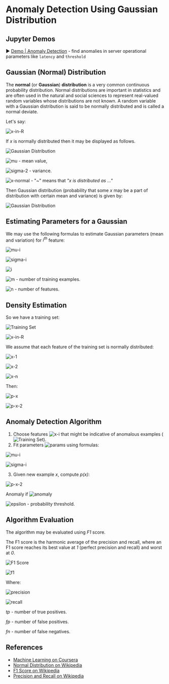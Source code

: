 # Anomaly Detection Using Gaussian Distribution

## Jupyter Demos

▶️ [Demo | Anomaly Detection](https://nbviewer.jupyter.org/github/trekhleb/homemade-machine-learning/blob/master/notebooks/anomaly_detection/anomaly_detection_gaussian_demo.ipynb) - find anomalies in server operational parameters like `latency` and `threshold`

## Gaussian (Normal) Distribution

The **normal** (or **Gaussian**) **distribution** is a very common continuous probability distribution. Normal distributions are important in statistics and are often used in the natural and social sciences to represent real-valued random variables whose distributions are not known. A random variable with a Gaussian distribution is said to be normally distributed and is called a normal deviate.

Let's say:

![x-in-R](/content/concepts/images/anomaly_detection/x-in-R.svg)

If _x_ is normally distributed then it may be displayed as follows.

![Gaussian Distribution](https://upload.wikimedia.org/wikipedia/commons/7/74/Normal_Distribution_PDF.svg)

![mu](/content/concepts/images/anomaly_detection/mu.svg) - mean value,

![sigma-2](/content/concepts/images/anomaly_detection/sigma-2.svg) - variance.

![x-normal](/content/concepts/images/anomaly_detection/x-normal.svg) - "~" means that _"x is distributed as ..."_

Then Gaussian distribution (probability that some _x_ may be a part of distribution with certain mean and variance) is given by:

![Gaussian Distribution](/content/concepts/images/anomaly_detection/p.svg)

## Estimating Parameters for a Gaussian

We may use the following formulas to estimate Gaussian parameters (mean and variation) for _i<sup>th</sup>_ feature:

![mu-i](/content/concepts/images/anomaly_detection/mu-i.svg)

![sigma-i](/content/concepts/images/anomaly_detection/sigma-i.svg)

![i](/content/concepts/images/anomaly_detection/i.svg)

![m](/content/concepts/images/anomaly_detection/m.svg) - number of training examples.

![n](/content/concepts/images/anomaly_detection/n.svg) - number of features.

## Density Estimation

So we have a training set:

![Training Set](/content/concepts/images/anomaly_detection/training-set.svg)

![x-in-R](/content/concepts/images/anomaly_detection/x-in-R.svg)

We assume that each feature of the training set is normally distributed:

![x-1](/content/concepts/images/anomaly_detection/x-1.svg)

![x-2](/content/concepts/images/anomaly_detection/x-2.svg)

![x-n](/content/concepts/images/anomaly_detection/x-n.svg)

Then:

![p-x](/content/concepts/images/anomaly_detection/p-x.svg)

![p-x-2](/content/concepts/images/anomaly_detection/p-x-2.svg)

## Anomaly Detection Algorithm

1. Choose features ![x-i](/content/concepts/images/anomaly_detection/x-i.svg) that might be indicative of anomalous examples (![Training Set](/content/concepts/images/anomaly_detection/training-set.svg)).
2. Fit parameters ![params](/content/concepts/images/anomaly_detection/params.svg) using formulas:

![mu-i](/content/concepts/images/anomaly_detection/mu-i.svg)

![sigma-i](/content/concepts/images/anomaly_detection/sigma-i.svg)

3. Given new example _x_, compute _p(x)_:

![p-x-2](/content/concepts/images/anomaly_detection/p-x-2.svg)

Anomaly if ![anomaly](/content/concepts/images/anomaly_detection/anomaly.svg)

![epsilon](/content/concepts/images/anomaly_detection/epsilon.svg) - probability threshold.

## Algorithm Evaluation

The algorithm may be evaluated using _F1_ score.

The F1 score is the harmonic average of the precision and recall, where an F1 score reaches its best value at _1_ (perfect precision and recall) and worst at _0_.

![F1 Score](https://upload.wikimedia.org/wikipedia/commons/2/26/Precisionrecall.svg)

![f1](/content/concepts/images/anomaly_detection/f1.svg)

Where:

![precision](/content/concepts/images/anomaly_detection/precision.svg)

![recall](/content/concepts/images/anomaly_detection/recall.svg)

_tp_ - number of true positives.

_fp_ - number of false positives.

_fn_ - number of false negatives.

## References

- [Machine Learning on Coursera](https://www.coursera.org/learn/machine-learning)
- [Normal Distribution on Wikipedia](https://en.wikipedia.org/wiki/Normal_distribution)
- [F1 Score on Wikipedia](https://en.wikipedia.org/wiki/F1_score)
- [Precision and Recall on Wikipedia](https://en.wikipedia.org/wiki/Precision_and_recall)
  